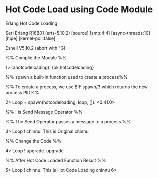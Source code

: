 Hot Code Load using Code Module
===========

Erlang Hot Code Loading 



$erl
Erlang R16B01 (erts-5.10.2) [source] [smp:4:4] [async-threads:10] [hipe] [kernel-poll:false]

Eshell V5.10.2  (abort with ^G)

%% Complie the Module %%

1> c(hotcodeloading).
{ok,hotcodeloading}

%% spawn a built-in function used to create a process%%


%% To create a process, we use BIF spawn/3 which returns the new process PID%%

2> Loop = spawn(hotcodeloading, loop, []).
<0.41.0>


%% ! is Send Message Operator %%


%% The Send Operator passes a message to a process %%

3> Loop ! chinnu.
This is Original
chinnu

%% Change the Code %%


4> Loop ! upgrade.
upgrade

%% After Hot Code Loaded Function Result %%

5> Loop ! chinnu.
This is Hot Code Loading
chinnu
6> 
